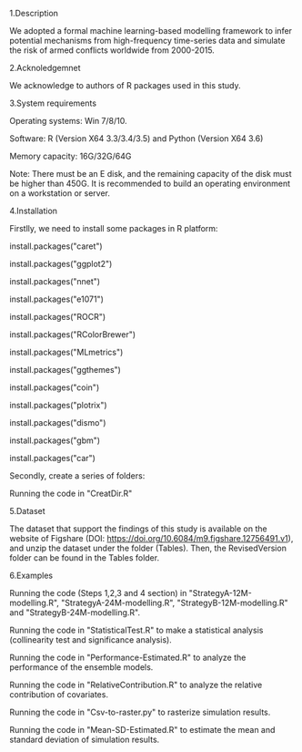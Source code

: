 1.Description

We adopted a formal machine learning-based modelling framework to infer potential mechanisms from high-frequency time-series data and simulate the risk of armed conflicts worldwide from 2000-2015. 



2.Acknoledgemnet

We acknowledge to authors of R packages used in this study. 



3.System requirements

Operating systems: Win 7/8/10.

Software: R (Version X64 3.3/3.4/3.5) and Python (Version X64 3.6)

Memory capacity: 16G/32G/64G

Note: There must be an E disk, and the remaining capacity of the disk must be higher than 450G. It is recommended to build an operating environment on a workstation or server.



4.Installation

Firstlly, we need to install some packages in R platform:

install.packages("caret")

install.packages("ggplot2")

install.packages("nnet")

install.packages("e1071")

install.packages("ROCR")

install.packages("RColorBrewer")

install.packages("MLmetrics")

install.packages("ggthemes")

install.packages("coin")

install.packages("plotrix")

install.packages("dismo")

install.packages("gbm")

install.packages("car")

Secondly, create a series of folders:

Running the code in "CreatDir.R"



5.Dataset

The dataset that support the findings of this study is available on the website of Figshare (DOI: https://doi.org/10.6084/m9.figshare.12756491.v1), and unzip the dataset under the folder (Tables). Then, the RevisedVersion folder can be found in the Tables folder.



6.Examples

Running the code (Steps 1,2,3 and 4 section) in "StrategyA-12M-modelling.R", "StrategyA-24M-modelling.R", "StrategyB-12M-modelling.R" and "StrategyB-24M-modelling.R". 

Running the code in "StatisticalTest.R" to make a statistical analysis (collinearity test and significance analysis).

Running the code in "Performance-Estimated.R" to analyze the performance of the ensemble models.

Running the code in "RelativeContribution.R" to analyze the relative contribution of covariates.

Running the code in "Csv-to-raster.py" to rasterize simulation results.

Running the code in "Mean-SD-Estimated.R" to estimate the mean and standard deviation of simulation results.



